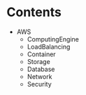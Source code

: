 # Contents

- AWS
    - ComputingEngine
    - LoadBalancing
    - Container
    - Storage
    - Database
    - Network
    - Security
